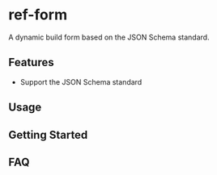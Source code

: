 # ref-form

A dynamic build form based on the JSON Schema standard.

## Features
- Support the JSON Schema standard

## Usage


## Getting Started


## FAQ
